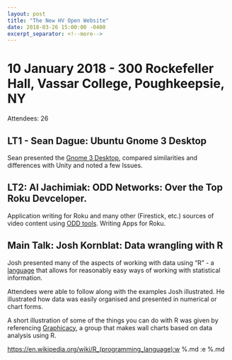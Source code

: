```yaml
---
layout: post
title: "The New HV Open Website"
date: 2018-03-26 15:00:00 -0400
excerpt_separator: <!--more-->
---
```


<H1>10 January 2018 - 300 Rockefeller Hall, Vassar College, Poughkeepsie, NY</H1>
Attendees: 26

<H2>LT1 - Sean Dague: Ubuntu Gnome 3 Desktop</H2>

Sean presented the <a href="https://extensions.gnome.org">Gnome 3 Desktop</a>, compared similarities and differences with Unity and noted a few Issues.

<H2>LT2: Al Jachimiak: ODD Networks: Over the Top Roku Devceloper.</H2>

Application writing for Roku and many other (Firestick, etc.) sources of video content using <A href="https://github.com/oddnetworks">ODD tools</A>. Writing Apps for Roku.

<H2>Main Talk: Josh Kornblat: Data wrangling with R</H2>

Josh presented many of the aspects of working with data using “R” - a <A href="https://www.r-project.org/about.html">language</A> that allows for reasonably easy ways of working with statistical information.

Attendees were able to follow along with the examples Josh illustrated. He illustrated how data was easily organised and presented in numerical or chart forms.

A short illustration of some of the things you can do with R was given by referencing <A href="http://graphicacy.com">Graphicacy</A>, a group that makes wall charts based on data analysis using R.


https://en.wikipedia.org/wiki/R_(programming_language):w %.md
:e %.md



